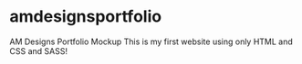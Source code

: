 # amdesignsportfolio
AM Designs Portfolio Mockup
This is my first website using only HTML and CSS and SASS!

